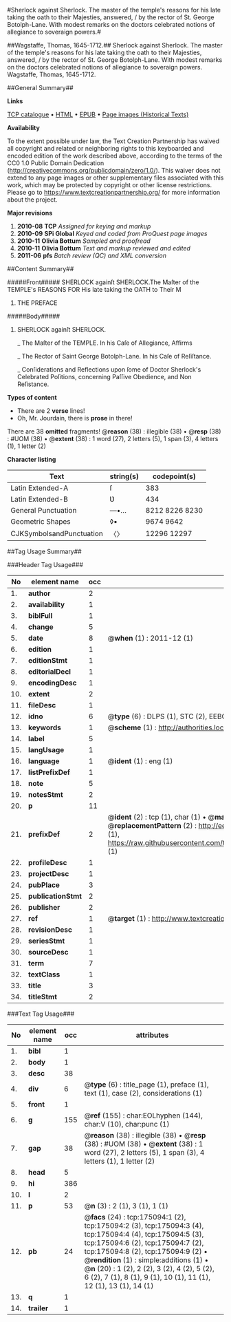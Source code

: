 #Sherlock against Sherlock. The master of the temple's reasons for his late taking the oath to their Majesties, answered, / by the rector of St. George Botolph-Lane. With modest remarks on the doctors celebrated notions of allegiance to soveraign powers.#

##Wagstaffe, Thomas, 1645-1712.##
Sherlock against Sherlock. The master of the temple's reasons for his late taking the oath to their Majesties, answered, / by the rector of St. George Botolph-Lane. With modest remarks on the doctors celebrated notions of allegiance to soveraign powers.
Wagstaffe, Thomas, 1645-1712.

##General Summary##

**Links**

[TCP catalogue](http://www.ota.ox.ac.uk/tcp/)  • 
[HTML](http://tei.it.ox.ac.uk/tcp/Texts-HTML/free/B06/B06596.html)  • 
[EPUB](http://tei.it.ox.ac.uk/tcp/Texts-EPUB/free/B06/B06596.epub) • 
[Page images (Historical Texts)](https://historicaltexts.jisc.ac.uk/eebo-51784694e)

**Availability**

To the extent possible under law, the Text Creation Partnership has waived all copyright and related or neighboring rights to this keyboarded and encoded edition of the work described above, according to the terms of the CC0 1.0 Public Domain Dedication (http://creativecommons.org/publicdomain/zero/1.0/). This waiver does not extend to any page images or other supplementary files associated with this work, which may be protected by copyright or other license restrictions. Please go to https://www.textcreationpartnership.org/ for more information about the project.

**Major revisions**

1. __2010-08__ __TCP__ *Assigned for keying and markup*
1. __2010-09__ __SPi Global__ *Keyed and coded from ProQuest page images*
1. __2010-11__ __Olivia Bottum__ *Sampled and proofread*
1. __2010-11__ __Olivia Bottum__ *Text and markup reviewed and edited*
1. __2011-06__ __pfs__ *Batch review (QC) and XML conversion*

##Content Summary##

#####Front#####
SHERLOCK againſt SHERLOCK.The Maſter of the TEMPLE's REASONS FOR His late taking the OATH to Their M
1. THE PREFACE

#####Body#####

1. SHERLOCK againſt SHERLOCK.

    _ The Maſter of the TEMPLE. In his Caſe of Allegiance, Affirms

    _ The Rector of Saint George Botolph-Lane. In his Caſe of Reſiſtance.

    _ Conſiderations and Reflections upon ſome of Doctor Sherlock's Celebrated Poſitions, concerning Paſſive Obedience, and Non Reſistance.

**Types of content**

  * There are 2 **verse** lines!
  * Oh, Mr. Jourdain, there is **prose** in there!

There are 38 **omitted** fragments! 
 @__reason__ (38) : illegible (38)  •  @__resp__ (38) : #UOM (38)  •  @__extent__ (38) : 1 word (27), 2 letters (5), 1 span (3), 4 letters (1), 1 letter (2)

**Character listing**


|Text|string(s)|codepoint(s)|
|---|---|---|
|Latin Extended-A|ſ|383|
|Latin Extended-B|Ʋ|434|
|General Punctuation|—•…|8212 8226 8230|
|Geometric Shapes|◊▪|9674 9642|
|CJKSymbolsandPunctuation|〈〉|12296 12297|

##Tag Usage Summary##

###Header Tag Usage###

|No|element name|occ|attributes|
|---|---|---|---|
|1.|__author__|2||
|2.|__availability__|1||
|3.|__biblFull__|1||
|4.|__change__|5||
|5.|__date__|8| @__when__ (1) : 2011-12 (1)|
|6.|__edition__|1||
|7.|__editionStmt__|1||
|8.|__editorialDecl__|1||
|9.|__encodingDesc__|1||
|10.|__extent__|2||
|11.|__fileDesc__|1||
|12.|__idno__|6| @__type__ (6) : DLPS (1), STC (2), EEBO-CITATION (1), OCLC (1), VID (1)|
|13.|__keywords__|1| @__scheme__ (1) : http://authorities.loc.gov/ (1)|
|14.|__label__|5||
|15.|__langUsage__|1||
|16.|__language__|1| @__ident__ (1) : eng (1)|
|17.|__listPrefixDef__|1||
|18.|__note__|5||
|19.|__notesStmt__|2||
|20.|__p__|11||
|21.|__prefixDef__|2| @__ident__ (2) : tcp (1), char (1)  •  @__matchPattern__ (2) : ([0-9\-]+):([0-9IVX]+) (1), (.+) (1)  •  @__replacementPattern__ (2) : http://eebo.chadwyck.com/downloadtiff?vid=$1&page=$2 (1), https://raw.githubusercontent.com/textcreationpartnership/Texts/master/tcpchars.xml#$1 (1)|
|22.|__profileDesc__|1||
|23.|__projectDesc__|1||
|24.|__pubPlace__|3||
|25.|__publicationStmt__|2||
|26.|__publisher__|2||
|27.|__ref__|1| @__target__ (1) : http://www.textcreationpartnership.org/docs/. (1)|
|28.|__revisionDesc__|1||
|29.|__seriesStmt__|1||
|30.|__sourceDesc__|1||
|31.|__term__|7||
|32.|__textClass__|1||
|33.|__title__|3||
|34.|__titleStmt__|2||


###Text Tag Usage###

|No|element name|occ|attributes|
|---|---|---|---|
|1.|__bibl__|1||
|2.|__body__|1||
|3.|__desc__|38||
|4.|__div__|6| @__type__ (6) : title_page (1), preface (1), text (1), case (2), considerations (1)|
|5.|__front__|1||
|6.|__g__|155| @__ref__ (155) : char:EOLhyphen (144), char:V (10), char:punc (1)|
|7.|__gap__|38| @__reason__ (38) : illegible (38)  •  @__resp__ (38) : #UOM (38)  •  @__extent__ (38) : 1 word (27), 2 letters (5), 1 span (3), 4 letters (1), 1 letter (2)|
|8.|__head__|5||
|9.|__hi__|386||
|10.|__l__|2||
|11.|__p__|53| @__n__ (3) : 2 (1), 3 (1), 1 (1)|
|12.|__pb__|24| @__facs__ (24) : tcp:175094:1 (2), tcp:175094:2 (3), tcp:175094:3 (4), tcp:175094:4 (4), tcp:175094:5 (3), tcp:175094:6 (2), tcp:175094:7 (2), tcp:175094:8 (2), tcp:175094:9 (2)  •  @__rendition__ (1) : simple:additions (1)  •  @__n__ (20) : 1 (2), 2 (2), 3 (2), 4 (2), 5 (2), 6 (2), 7 (1), 8 (1), 9 (1), 10 (1), 11 (1), 12 (1), 13 (1), 14 (1)|
|13.|__q__|1||
|14.|__trailer__|1||
